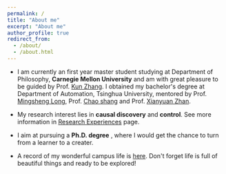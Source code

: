 ```yaml
---
permalink: /
title: "About me"
excerpt: "About me"
author_profile: true
redirect_from: 
  - /about/
  - /about.html
---
```

* I am currently an first year master student studying at Department of Philosophy, **Carnegie Mellon University** and am with great  pleasure to be guided by Prof. [Kun Zhang](https://www.andrew.cmu.edu/user/kunz1/). I obtained my bachelor's degree at Department of Automation, Tsinghua University, mentored by Prof. [Mingsheng Long](http://ise.thss.tsinghua.edu.cn/~mlong/), Prof. [Chao shang](https://scholar.google.com/citations?hl=en&user=wsdfY3YAAAAJ) and Prof. [Xianyuan Zhan](http://zhanxianyuan.xyz/).

* My research interest lies in **causal discovery** and **control**. See more information in [Research Experiences](https://evieq01.github.io/evieqiu.github.io/experiences/) page.

* I aim at pursuing a **Ph.D. degree** , where I would get the chance to turn from a learner to a creater.

* A record of my wonderful campus life is [here](https://evieq01.github.io/evieqiu.github.io/life/). Don't forget life is full of beautiful things and ready to be explored!

